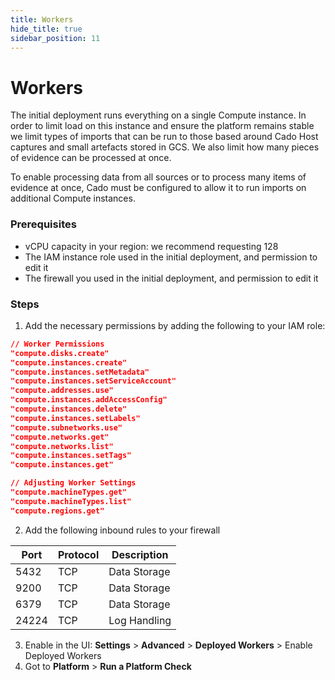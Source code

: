 ```yaml
---
title: Workers
hide_title: true
sidebar_position: 11
---
```


# Workers

The initial deployment runs everything on a single Compute instance. In order to limit load on this instance and ensure the platform remains stable we limit types of imports that can be run to those based around Cado Host captures and small artefacts stored in GCS. We also limit how many pieces of evidence can be processed at once.

To enable processing data from all sources or to process many items of evidence at once, Cado must be configured to allow it to run imports on additional Compute instances.

### Prerequisites

   - vCPU capacity in your region: we recommend requesting 128
   - The IAM instance role used in the initial deployment, and permission to edit it
   - The firewall you used in the initial deployment, and permission to edit it

### Steps

1. Add the necessary permissions by adding the following to your IAM role:

```json
// Worker Permissions
"compute.disks.create"
"compute.instances.create"
"compute.instances.setMetadata"
"compute.instances.setServiceAccount"
"compute.addresses.use"
"compute.instances.addAccessConfig"
"compute.instances.delete"
"compute.instances.setLabels"
"compute.subnetworks.use"
"compute.networks.get"
"compute.networks.list"
"compute.instances.setTags"
"compute.instances.get"

// Adjusting Worker Settings
"compute.machineTypes.get"
"compute.machineTypes.list"
"compute.regions.get"
```
2. Add the following inbound rules to your firewall

| Port  | Protocol           | Description     |
|-------|------------------|-----------------|
| 5432  | TCP | Data Storage    |
| 9200  | TCP | Data Storage    |
| 6379  | TCP | Data Storage    |
| 24224 | TCP | Log Handling    |


3. Enable in the UI: **Settings** > **Advanced** > **Deployed Workers** > Enable Deployed Workers
4. Got to **Platform** > **Run a Platform Check**

